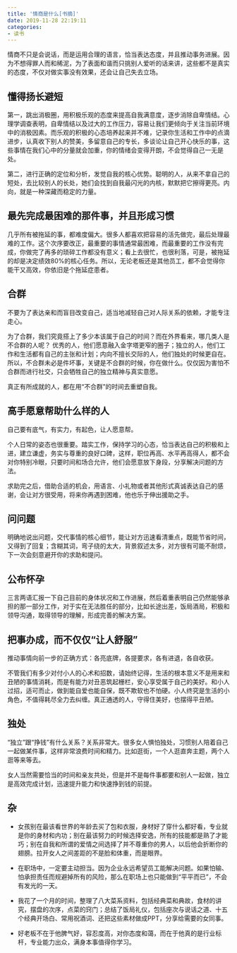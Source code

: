```yaml
---
title: '情商是什么[书摘]'
date: 2019-11-28 22:19:11
categories:
- 读书
---
```

情商不只是会说话，而是运用合理的语言，恰当表达态度，并且推动事务进展。因为不想得罪人而和稀泥，为了表面和谐而只挑别人爱听的话来讲，这些都不是真实的态度，不仅对做实事没有效果，还会让自己失去立场。
<!-- more -->
## 懂得扬长避短
第一，跳出消极圈，用积极乐观的态度来提高自我满意度，逐步消除自卑情结。心理学调查表明，自卑情结以及过大的工作压力，容易让我们更倾向于关注当前环境中的消极因素。而乐观的积极的心态培养起来并不难，记录你生活和工作中的点滴进步，认真收下别人的赞美，多留意自己的专长，多谈论让自己开心快乐的事，这些事情在我们心中的分量就会加重，你的情绪会变得开朗，不会觉得自己一无是处。

第二，进行正确的定位和分析，发觉自我的核心优势。聪明的人，从来不拿自己的短处，去比较别人的长处，她们会找到自我最闪光的内核，默默把它擦得更亮。内向，就是一种深藏而稳定的力量。

## 最先完成最困难的那件事，并且形成习惯
几乎所有被拖延的事，都难度偏大。很多人都喜欢把容易的活先做完，最后处理最难的工作。这个次序要改正，最重要的事情通常最困难，而最重要的工作没有完成，你做完了再多的琐碎工作都没有意义；看上去很忙，也很利落，可是，被拖延的却是决定绩效80%的核心任务。所以，无论老板还是其他员工，都不会觉得你能干又高效，你依旧是个拖延症患者。

## 合群
不要为了表达亲和而盲目改变自己，适当地减轻自己对人际关系的依赖，才能专注走心。

为了合群，我们究竟搭上了多少本该属于自己的时间？而在外界看来，哪几类人是不合群的人呢？
优秀的人，他们愿意融入金字塔更窄的圈子；独立的人，他们工作和生活都有自己的主张和计划；内向不擅长交际的人，他们独处的时候更自在。
所以，不合群未必是件坏事，关键是不合群的时候，你在做什么。仅仅因为害怕不合群而进行社交，只会牺牲自己的独立精神与真实意愿。

真正有所成就的人，都在用“不合群”的时间去重塑自我。

## 高手愿意帮助什么样的人
自己要有底气，有实力，有起色，让人愿意帮。

个人日常的姿态也很重要。踏实工作，保持学习的心态，恰当表达自己的积极和上进，建立谦虚，务实与尊重的良好口碑，这样，职位再高、水平再高得人，都不会对你特别冷眼，只要时间和场合允许，他们会愿意放下身段，分享解决问题的方法。

求助完之后，借助合适的机会，用语言、小礼物或者其他形式真诚表达自己的感谢，会让对方很受用，将来你再遇到困难，他也乐于伸出援助之手。

## 问问题
明确地说出问题，交代事情的核心细节，能让对方迅速看清重点，既能节省时间，又得到了回复；含糊其词，弯子绕的太大，背景叙述太多，对方很有可能不耐烦，下一次会刻意避开你的求助和提问。

## 公布怀孕
三言两语汇报一下自己目前的身体状况和工作进展，然后着重表明自己仍然能够承担的那一部分工作，对于实在无法胜任的部分，比如长途出差，饭局酒局，积极和领导沟通，取得领导的理解，形成完善的解决方案。

## 把事办成，而不仅仅“让人舒服”
推动事情向前一步的正确方式：各亮底牌，各提要求，各有进退，各自收获。

不管我们有多少对付小人的心术和招数，请始终记得，生活的根本意义不是用来和丑陋的事情消耗，而是有能力对丑恶筑起栅栏，安心享受属于自己的美好。和小人过招，适可而止，做到能自爱也能自保，既不欺软也不怕硬。小人终究是生活的小角色，不值得耗尽全力去纠缠。真正通透的人，守得住美好，也摆得平丑陋。

## 独处
“独立”跟“挣钱”有什么关系？关系非常大。很多女人惧怕独处，习惯别人陪着自己一起做某件事，这样非常浪费时间和精力。比如逛街，一个人逛直奔主题，两个人逛等来等去。

女人当然需要恰当的时间和亲友共处，但是并不是每件事都要和别人一起做，独立是高效完成计划，迅速提升能力和快速挣到钱的前提。

## 杂
* 女孩别在最该看世界的年龄去买了包和衣服，身材好了穿什么都好看，专业就是你的身材和内功；别在最该努力的时候选择安逸，所有的技能都是熟了才能巧；别在自我和所谓的爱情之间选择了并不尊重你的男人，以后他会折断你的翅膀。拉开女人之间差距的不是脸和体重，而是眼界。

* 在职场中，一定要主动担当。因为企业永远希望员工能解决问题。如果怕输、怕承担责任而规避掉所有的风险，那么在职场上也只能做到“平平而已”，不会有发光的一天。

* 我花了一个月的时间，整理了八大菜系资料，包括经典菜和典故，食材的讲究，摆盘的次序，点菜的窍门；总结了饭局礼仪，包括座次与说话之道、十五个经典开场白、常用祝酒词、还把这些素材做成PPT，分享给需要的女同事。

* 好老板不在于他脾气好，容忍度高，对你态度和蔼，而在于他真的是行业标杆，专业能力出众，满身本事值得你学习。